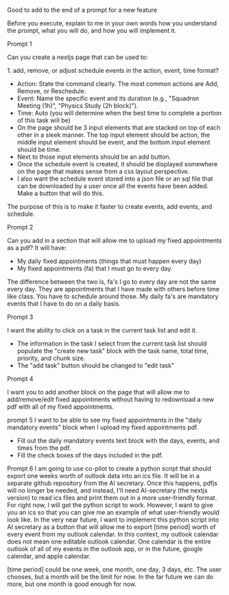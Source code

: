 Good to add to the end of a prompt for a new feature

Before you execute, explain to me in your own words how you understand the prompt, what you will do, and how you will implement it.



Prompt 1

Can you create a nextjs page that can be used to:

1\. add, remove, or adjust schedule events in the action, event, time format?

* Action: State the command clearly. The most common actions are Add, Remove, or Reschedule.
* Event: Name the specific event and its duration (e.g., "Squadron Meeting (1h)", "Physics Study (2h block)").
* Time: Auto (you will determine when the best time to complete a portion of this task will be)
* On the page should be 3 input elements that are stacked on top of each other in a sleek manner. The top input element should be action, the middle input element should be event, and the bottom input element should be time.
* Next to those input elements should be an add button.
* Once the schedule event is created, it should be displayed somewhere on the page that makes sense from a css layout perspective.
* I also want the schedule event stored into a json file or an sql file that can be downloaded by a user once all the events have been added. Make a button that will do this.

The  purpose of this is to make it faster to create events, add events, and schedule.



Prompt 2

Can you add in a section that will allow me to upload my fixed appointments as a pdf?
It will have:

* My daily fixed appointments (things that must happen every day)
* My fixed appointments (fa) that I must go to every day.

The difference between the two is, fa's I go to every day are not the same every day. They are appointments that I have made with others before time like class. You have to schedule around those.
My daily fa's are mandatory events that I have to do on a daily basis.



Prompt 3

I want the ability to click on a task in the current task list and edit it.

* The information in the task I select from the current task list should populate the "create new task" block with the task name, total time, priority, and chunk size.
* The "add task" button should be changed to "edit task"



Prompt 4

I want you to add another block on the page that will allow me to add/remove/edit fixed appointments without having to redownload a new pdf with all of my fixed appointments.



prompt 5
I want to be able to see my fixed appointments in the "daily mandatory events" block when I upload my fixed appointments pdf.

* Fill out the daily mandatory events text block with the days, events, and times from the pdf.
* Fill the check boxes of the days included in the pdf.



Prompt 6
I am going to use co-pilot to create a python script that should export one weeks worth of outlook data into an ics file.
It will be in a separate github repository from the AI secretary.
Once this happens, pdfjs will no longer be needed, and instead, I'll need AI-secretary (the nextjs version) to read ics files and print them out in a more user-friendly format.
For right now, I will get the python script to work. However, I want to give you an ics so that you can give me an example of what user-friendly would look like.
In the very near future, I want to implement this python script into AI secretary as a button that will allow me to export \[time period] worth of every event from my outlook calendar. In this context, my outlook calendar does not mean one editable outlook calendar. One calendar is the entire outlook of all of my events in the outlook app, or in the future, google calendar, and apple calendar.

\[time period] could be one week, one month, one day, 3 days, etc. The user chooses, but a month will be the limit for now. In the far future we can do more, but one month is good enough for now.


